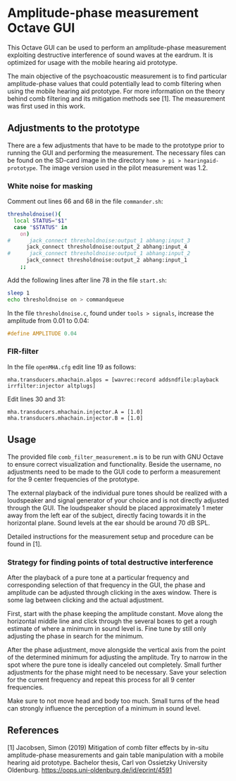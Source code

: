 # Amplitude-phase measurement Octave GUI
This Octave GUI can be used to perform an amplitude-phase measurement exploiting destructive interference of sound waves at the eardrum. It is optimized for usage with the mobile hearing aid prototype.

The main objective of the psychoacoustic measurement is to find particular amplitude-phase values that could potentially lead to comb filtering when using the mobile hearing aid prototype. For more information on the theory behind comb filtering and its mitigation methods see [1]. The measurement was first used in this work.

## Adjustments to the prototype
There are a few adjustments that have to be made to the prototype prior to running the GUI and performing the measurement. The necessary files can be found on the SD-card image in the directory `home > pi > hearingaid-prototype`. The image version used in the pilot measurement was 1.2.

### White noise for masking
Comment out lines 66 and 68 in the file `commander.sh`:

```bash
thresholdnoise(){
  local STATUS="$1"
  case "$STATUS" in
    on)
#      jack_connect thresholdnoise:output_1 abhang:input_3
      jack_connect thresholdnoise:output_2 abhang:input_4
#      jack_connect thresholdnoise:output_1 abhang:input_2
      jack_connect thresholdnoise:output_2 abhang:input_1
    ;;
```

Add the following lines after line 78 in the file `start.sh`:

```bash
sleep 1
echo thresholdnoise on > commandqueue
```

In the file `thresholdnoise.c`, found under `tools > signals`, increase the amplitude from 0.01 to 0.04:

```c
#define AMPLITUDE 0.04
```

### FIR-filter
In the file `openMHA.cfg` edit line 19 as follows:

```
mha.transducers.mhachain.algos = [wavrec:record addsndfile:playback irrfilter:injector altplugs]
```

Edit lines 30 and 31:

```
mha.transducers.mhachain.injector.A = [1.0]
mha.transducers.mhachain.injector.B = [1.0]
```

## Usage
The provided file `comb_filter_measurement.m` is to be run with GNU Octave to ensure correct visualization and functionality. Beside the username, no adjustments need to be made to the GUI code to perform a measurement for the 9 center frequencies of the prototype.

The external playback of the individual pure tones should be realized with a loudspeaker and signal generator of your choice and is not directly adjusted through the GUI. The loudspeaker should be placed approximately 1 meter away from the left ear of the subject, directly facing towards it in the horizontal plane. Sound levels at the ear should be around 70 dB SPL.

Detailed instructions for the measurement setup and procedure can be found in [1].

### Strategy for finding points of total destructive interference
After the playback of a pure tone at a particular frequency and corresponding selection of that frequency in the GUI, the phase and amplitude can be adjusted through clicking in the axes window. There is some lag between clicking and the actual adjustment.

First, start with the phase keeping the amplitude constant. Move along the horizontal middle line and click through the several boxes to get a rough estimate of where a minimum in sound level is. Fine tune by still only adjusting the phase in search for the minimum.

After the phase adjustment, move alongside the vertical axis from the point of the determined minimum for adjusting the amplitude. Try to narrow in the spot where the pure tone is ideally canceled out completely. Small further adjustments for the phase might need to be necessary. Save your selection for the current frequency and repeat this process for all 9 center frequencies.

Make sure to not move head and body too much. Small turns of the head can strongly influence the perception of a minimum in sound level.

## References
[1] Jacobsen, Simon (2019) Mitigation of comb filter effects by in-situ amplitude-phase measurements and gain table manipulation with a mobile hearing aid prototype. Bachelor thesis, Carl von Ossietzky University Oldenburg.  https://oops.uni-oldenburg.de/id/eprint/4591
